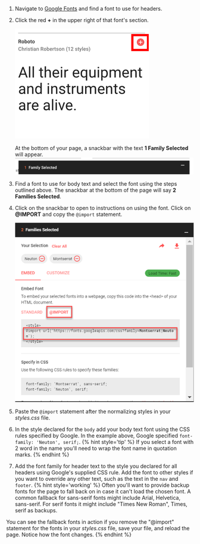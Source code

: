 1. Navigate to [Google Fonts](https://fonts.google.com/) and find a font to use for headers.
    
1. Click the red **+** in the upper right of that font's section.

   ![](images/select-font.png)
    
   At the bottom of your page, a snackbar with the text **1 Family Selected** will appear.  
   ![](images/font-selected.png)

1. Find a font to use for body text and select the font using the steps outlined above. The snackbar at the bottom of the page will say **2 Families Selected**.
1. Click on the snackbar to open to instructions on using the font. Click on **@IMPORT** and copy the `@import` statement.

   ![](images/import-font.png)

1. Paste the `@import` statement after the normalizing styles in your _styles.css_ file.
1. In the style declared for the `body` add your body text font using the CSS rules specified by Google. In the example above, Google specified `font-family: 'Neuton', serif;`.
    {% hint style='tip' %}
If you select a font with 2 word in the name you'll need to wrap the font name in quotation marks.
    {% endhint %}
1. Add the font family for header text to the style you declared for all headers using Google's supplied CSS rule. Add the font to other styles if you want to override any other text, such as the text in the `nav` and `footer`. 
    {% hint style='working' %}
Often you'll want to provide backup fonts for the page to fall back on in case it can't load the chosen font. A common fallback for sans-serif fonts might include Arial, Helvetica, sans-serif. For serif fonts it might include "Times New Roman", Times, serif as backups.

You can see the fallback fonts in action if you remove the "@import" statement for the fonts in your _styles.css_ file, save your file, and reload the page. Notice how the font changes.
    {% endhint %}





